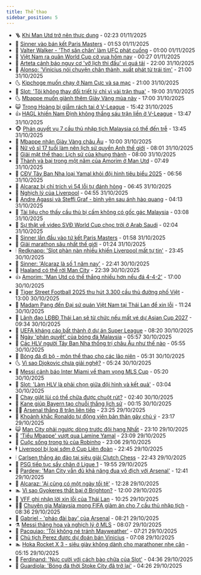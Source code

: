```yaml
---
title: Thể thao
sidebar_position: 5
---
```


<!-- vnexpress-the-thao:START -->
- 🪜 [Khi Man Utd trở nên thực dụng](https://vnexpress.net/khi-man-utd-tro-nen-thuc-dung-4958113.html) - 02:23 01/11/2025
- 🦩 [Sinner vào bán kết Paris Masters](https://vnexpress.net/sinner-vao-ban-ket-paris-masters-4958560.html) - 01:53 01/11/2025
- 🧰 [Valter Walker - &#39;Thợ săn chân&#39; làm UFC phát cuồng](https://vnexpress.net/valter-walker-tho-san-chan-lam-ufc-phat-cuong-4958452.html) - 01:00 01/11/2025
- 🤗 [Việt Nam ra quân World Cup cờ vua hôm nay](https://vnexpress.net/viet-nam-ra-quan-world-cup-co-vua-hom-nay-4958520.html) - 00:27 01/11/2025
- 🥳 [Arteta cảnh báo nguy cơ &#39;vỡ lịch thi đấu&#39; vì quá tải](https://vnexpress.net/arteta-canh-bao-nguy-co-vo-lich-thi-dau-vi-qua-tai-4958499.html) - 22:00 31/10/2025
- 🦣 [Alonso: &#39;Vinicius nói chuyện chân thành, xuất phát từ trái tim&#39;](https://vnexpress.net/alonso-vinicius-noi-chuyen-chan-thanh-xuat-phat-tu-trai-tim-4958492.html) - 21:00 31/10/2025
- 🌜 [Kipchoge muốn chạy ở Nam Cực và sa mạc](https://vnexpress.net/kipchoge-muon-chay-o-nam-cuc-va-sa-mac-4958434.html) - 21:00 31/10/2025
- 🫶 [Slot: &#39;Tôi không thay đổi triết lý chỉ vì vài trận thua&#39;](https://vnexpress.net/slot-toi-khong-thay-doi-triet-ly-chi-vi-vai-tran-thua-4958484.html) - 19:00 31/10/2025
- 🌜 [Mbappe muốn giành thêm Giày Vàng mùa này](https://vnexpress.net/mbappe-muon-gianh-them-giay-vang-mua-nay-4958506.html) - 17:00 31/10/2025
- 😺 [Trọng Hoàng bị giẫm rách tai ở V-League](https://vnexpress.net/trong-hoang-bi-giam-rach-tai-o-v-league-4958507.html) - 15:42 31/10/2025
- 👍 [HAGL khiến Nam Định không thắng sáu trận liền ở V-League](https://vnexpress.net/hagl-khien-nam-dinh-khong-thang-sau-tran-lien-o-v-league-4958474.html) - 13:47 31/10/2025
- 🐵 [Phán quyết vụ 7 cầu thủ nhập tịch Malaysia có thể đến trễ](https://vnexpress.net/phan-quyet-vu-7-cau-thu-nhap-tich-malaysia-co-the-den-tre-4958483.html) - 13:45 31/10/2025
- 💫 [Mbappe nhận Giày Vàng châu Âu](https://vnexpress.net/mbappe-nhan-giay-vang-chau-au-4958350.html) - 10:00 31/10/2025
- 🦆 [Nữ võ sĩ 17 tuổi làm nên lịch sử quyền Anh thế giới](https://vnexpress.net/nu-vo-si-17-tuoi-lam-nen-lich-su-quyen-anh-the-gioi-4958107.html) - 08:01 31/10/2025
- 🙉 [Giải mật thể thao: Lịch sử của khung thành](https://vnexpress.net/giai-mat-the-thao-lich-su-cua-khung-thanh-4958323.html) - 08:00 31/10/2025
- 📝 [Thành và bại trong một năm của Amorim ở Man Utd](https://vnexpress.net/thanh-va-bai-trong-mot-nam-cua-amorim-o-man-utd-4958269.html) - 07:49 31/10/2025
- 💯 [CĐV Tây Ban Nha loại Yamal khỏi đội hình tiêu biểu 2025](https://vnexpress.net/cdv-tay-ban-nha-loai-yamal-khoi-doi-hinh-tieu-bieu-2025-4958042.html) - 06:56 31/10/2025
- 🌈 [Alcaraz bị chỉ trích vì 54 lỗi tự đánh hỏng](https://vnexpress.net/alcaraz-bi-chi-trich-vi-54-loi-tu-danh-hong-4958273.html) - 06:45 31/10/2025
- 🦩 [Nghịch lý của Liverpool](https://vnexpress.net/nghich-ly-cua-liverpool-4958239.html) - 04:55 31/10/2025
- 🐲 [Andre Agassi và Steffi Graf - bình yên sau ánh hào quang](https://vnexpress.net/andre-agassi-va-steffi-graf-binh-yen-sau-anh-hao-quang-4958029.html) - 04:13 31/10/2025
- 🌁 [Tài liệu cho thấy cầu thủ bị cấm không có gốc gác Malaysia](https://vnexpress.net/tai-lieu-cho-thay-cau-thu-bi-cam-khong-co-goc-gac-malaysia-4958139.html) - 03:08 31/10/2025
- 💯 [Sự thật về video SVĐ World Cup chọc trời ở Arab Saudi](https://vnexpress.net/su-that-ve-video-svd-world-cup-choc-troi-o-arab-saudi-4958067.html) - 02:04 31/10/2025
- 🌝 [Sinner lần đầu vào tứ kết Paris Masters](https://vnexpress.net/sinner-lan-dau-vao-tu-ket-paris-masters-4958101.html) - 01:58 31/10/2025
- 🤖 [Giải marathon sâu nhất thế giới](https://vnexpress.net/giai-marathon-sau-nhat-the-gioi-4957962.html) - 01:24 31/10/2025
- 🕯 [Redknapp: &#39;Slot phàn nàn nhiều khiến Liverpool mất tự tin&#39;](https://vnexpress.net/redknapp-slot-phan-nan-nhieu-khien-liverpool-mat-tu-tin-4958020.html) - 23:45 30/10/2025
- 🧰 [Sinner: &#39;Alcaraz là số 1 năm nay&#39;](https://vnexpress.net/sinner-alcaraz-la-so-1-nam-nay-4957979.html) - 22:41 30/10/2025
- 🥳 [Haaland có thể rời Man City](https://vnexpress.net/haaland-co-the-roi-man-city-4958038.html) - 22:39 30/10/2025
- 👍 [Amorim: &#39;Man Utd có thể thắng nhiều hơn nếu đá 4-4-2&#39;](https://vnexpress.net/amorim-man-utd-co-the-thang-nhieu-hon-neu-da-4-4-2-4958035.html) - 17:00 30/10/2025
- 💪 [Tiger Street Football 2025 thu hút 3.300 cầu thủ đường phố Việt](https://vnexpress.net/tiger-street-football-2025-thu-hut-3-300-cau-thu-duong-pho-viet-4956606.html) - 13:00 30/10/2025
- 👹 [Madam Pang đến Đại sứ quán Việt Nam tại Thái Lan để xin lỗi](https://vnexpress.net/madam-pang-den-dai-su-quan-viet-nam-tai-thai-lan-de-xin-loi-4957975.html) - 11:24 30/10/2025
- 🧰 [Lãnh đạo LĐBĐ Thái Lan sẽ từ chức nếu mất vé dự Asian Cup 2027](https://vnexpress.net/lanh-dao-ldbd-thai-lan-se-tu-chuc-neu-mat-ve-du-asian-cup-2027-4957931.html) - 09:34 30/10/2025
- 🚀 [UEFA kháng cáo bất thành ở dự án Super League](https://vnexpress.net/uefa-khang-cao-bat-thanh-o-du-an-super-league-4956276.html) - 08:20 30/10/2025
- 🎃 [Ngày &#39;phán quyết&#39; của bóng đá Malaysia](https://vnexpress.net/ngay-phan-quyet-cua-bong-da-malaysia-4957814.html) - 05:57 30/10/2025
- 🧰 [Các HLV người Tây Ban Nha thống trị châu Âu như thế nào](https://vnexpress.net/cac-hlv-nguoi-tay-ban-nha-thong-tri-chau-au-nhu-the-nao-4957815.html) - 05:55 30/10/2025
- 👀 [Bóng đá đi bộ - môn thể thao cho các lão niên](https://vnexpress.net/bong-da-di-bo-mon-the-thao-cho-cac-lao-nien-4957554.html) - 05:31 30/10/2025
- 🌜 [Vì sao Djokovic chưa giải nghệ?](https://vnexpress.net/vi-sao-djokovic-chua-giai-nghe-4957792.html) - 05:24 30/10/2025
- 🫶 [Messi cảnh báo Inter Miami về tham vọng MLS Cup](https://vnexpress.net/messi-canh-bao-inter-miami-ve-tham-vong-mls-cup-4957750.html) - 05:20 30/10/2025
- 🦄 [Slot: &#39;Làm HLV là phải chọn giữa đội hình và kết quả&#39;](https://vnexpress.net/slot-lam-hlv-la-phai-chon-giua-doi-hinh-va-ket-qua-4957705.html) - 03:04 30/10/2025
- 🥳 [Chạy giật lùi có thể chữa được chuột rút?](https://vnexpress.net/chay-giat-lui-co-the-chua-duoc-chuot-rut-4957559.html) - 02:40 30/10/2025
- 🐲 [Kane giúp Bayern tạo chuỗi thắng lịch sử](https://vnexpress.net/kane-giup-bayern-tao-chuoi-thang-lich-su-4957599.html) - 00:15 30/10/2025
- 🧑‍🏫 [Arsenal thắng 8 trận liên tiếp](https://vnexpress.net/arsenal-thang-8-tran-lien-tiep-4957589.html) - 23:25 29/10/2025
- 🤔 [Khoảnh khắc Ronaldo tự động viên bản thân gây chú ý](https://vnexpress.net/khoanh-khac-ronaldo-tu-dong-vien-ban-than-gay-chu-y-4957536.html) - 23:17 29/10/2025
- 😺 [Man City phải ngược dòng trước đội hạng Nhất](https://vnexpress.net/man-city-phai-nguoc-dong-truoc-doi-hang-nhat-4957584.html) - 23:10 29/10/2025
- 💪 [&#39;Tiểu Mbappe&#39; vượt qua Lamine Yamal](https://vnexpress.net/tieu-mbappe-vuot-qua-lamine-yamal-4957469.html) - 23:09 29/10/2025
- 💼 [Cuộc sống trong tù của Robinho](https://vnexpress.net/cuoc-song-trong-tu-cua-robinho-4957465.html) - 23:06 29/10/2025
- 🕴 [Liverpool bị loại sớm ở Cup Liên đoàn](https://vnexpress.net/liverpool-bi-loai-som-o-cup-lien-doan-4957585.html) - 22:45 29/10/2025
- 🕯 [Carlsen thắng áp đảo tại siêu giải Clutch Chess](https://vnexpress.net/carlsen-thang-ap-dao-tai-sieu-giai-clutch-chess-4957583.html) - 22:43 29/10/2025
- 📝 [PSG tiếp tục sẩy chân ở Ligue 1](https://vnexpress.net/psg-tiep-tuc-say-chan-o-ligue-1-4957582.html) - 19:55 29/10/2025
- 🧐 [Pardew: &#39;Man City vẫn đủ khả năng đua vô địch với Arsenal&#39;](https://vnexpress.net/pardew-man-city-van-du-kha-nang-dua-vo-dich-voi-arsenal-4957088.html) - 12:41 29/10/2025
- 🙉 [Alcaraz: &#39;Ai cũng có một ngày tồi tệ&#39;](https://vnexpress.net/alcaraz-ai-cung-co-mot-ngay-toi-te-4957501.html) - 12:28 29/10/2025
- 🏊 [Vì sao Gyokeres thất bại ở Brighton?](https://vnexpress.net/vi-sao-gyokeres-that-bai-o-brighton-4957273.html) - 12:00 29/10/2025
- 🌊 [VFF ghi nhận lời xin lỗi của Thái Lan](https://vnexpress.net/vff-ghi-nhan-loi-xin-loi-cua-thai-lan-4957433.html) - 10:25 29/10/2025
- 👨‍🏫 [Chuyên gia Malaysia mong FIFA giảm án cho 7 cầu thủ nhập tịch](https://vnexpress.net/chuyen-gia-malaysia-mong-fifa-giam-an-cho-7-cau-thu-nhap-tich-4957351.html) - 08:36 29/10/2025
- 🥷 [Gabriel - &#39;pháo đài bay&#39; của Arsenal](https://vnexpress.net/gabriel-phao-dai-bay-cua-arsenal-4957411.html) - 08:21 29/10/2025
- ⚗️ [Messi thăng hoa và nghịch lý ở MLS](https://vnexpress.net/messi-thang-hoa-va-nghich-ly-o-mls-4957386.html) - 08:07 29/10/2025
- 🌮 [Pacquiao: &#39;Tôi không né tránh Mayweather&#39;](https://vnexpress.net/pacquiao-toi-khong-ne-tranh-mayweather-4957193.html) - 07:21 29/10/2025
- 🤩 [Chủ tịch Perez được dự đoán bán Vinicius](https://vnexpress.net/chu-tich-perez-duoc-du-doan-ban-vinicius-4957070.html) - 07:08 29/10/2025
- 🏊 [Hoka Rocket X 3 - siêu giày không dành cho marathoner nhẹ cân](https://vnexpress.net/hoka-rocket-x-3-sieu-giay-khong-danh-cho-marathoner-nhe-can-4957320.html) - 05:15 29/10/2025
- 🐎 [Ferdinand: &#39;Nực cười với cách bào chữa của Slot&#39;](https://vnexpress.net/ferdinand-nuc-cuoi-voi-cach-bao-chua-cua-slot-4957082.html) - 04:36 29/10/2025
- 💫 [Guardiola: &#39;Bóng đá thời Stoke City đã trở lại&#39;](https://vnexpress.net/guardiola-bong-da-thoi-stoke-city-da-tro-lai-4957223.html) - 04:26 29/10/2025<!-- vnexpress-the-thao:END -->
